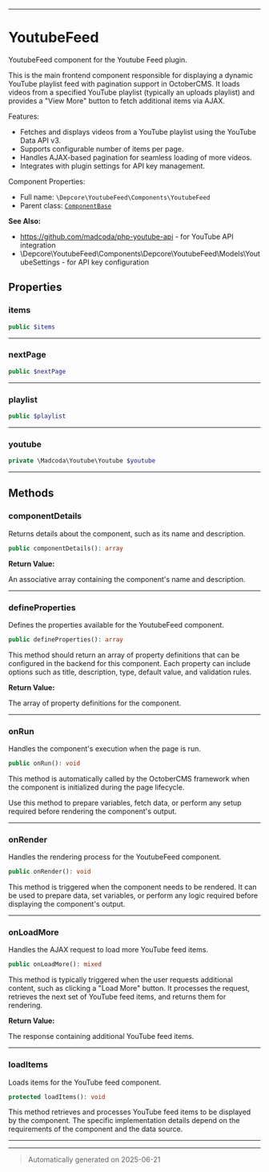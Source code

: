 ***

# YoutubeFeed

YoutubeFeed component for the Youtube Feed plugin.

This is the main frontend component responsible for displaying a dynamic YouTube playlist feed
with pagination support in OctoberCMS. It loads videos from a specified YouTube playlist (typically
an uploads playlist) and provides a "View More" button to fetch additional items via AJAX.

Features:
- Fetches and displays videos from a YouTube playlist using the YouTube Data API v3.
- Supports configurable number of items per page.
- Handles AJAX-based pagination for seamless loading of more videos.
- Integrates with plugin settings for API key management.

Component Properties:

* Full name: `\Depcore\YoutubeFeed\Components\YoutubeFeed`
* Parent class: [`ComponentBase`](../../../Cms/Classes/ComponentBase.md)

**See Also:**

* https://github.com/madcoda/php-youtube-api - for YouTube API integration
* \Depcore\YoutubeFeed\Components\Depcore\YoutubeFeed\Models\YoutubeSettings - for API key configuration



## Properties


### items



```php
public $items
```






***

### nextPage



```php
public $nextPage
```






***

### playlist



```php
public $playlist
```






***

### youtube



```php
private \Madcoda\Youtube\Youtube $youtube
```






***

## Methods


### componentDetails

Returns details about the component, such as its name and description.

```php
public componentDetails(): array
```









**Return Value:**

An associative array containing the component's name and description.




***

### defineProperties

Defines the properties available for the YoutubeFeed component.

```php
public defineProperties(): array
```

This method should return an array of property definitions that can be configured
in the backend for this component. Each property can include options such as
title, description, type, default value, and validation rules.







**Return Value:**

The array of property definitions for the component.




***

### onRun

Handles the component's execution when the page is run.

```php
public onRun(): void
```

This method is automatically called by the OctoberCMS framework
when the component is initialized during the page lifecycle.

Use this method to prepare variables, fetch data, or perform
any setup required before rendering the component's output.










***

### onRender

Handles the rendering process for the YoutubeFeed component.

```php
public onRender(): void
```

This method is triggered when the component needs to be rendered.
It can be used to prepare data, set variables, or perform any logic
required before displaying the component's output.










***

### onLoadMore

Handles the AJAX request to load more YouTube feed items.

```php
public onLoadMore(): mixed
```

This method is typically triggered when the user requests additional content,
such as clicking a "Load More" button. It processes the request, retrieves
the next set of YouTube feed items, and returns them for rendering.







**Return Value:**

The response containing additional YouTube feed items.




***

### loadItems

Loads items for the YouTube feed component.

```php
protected loadItems(): void
```

This method retrieves and processes YouTube feed items to be displayed
by the component. The specific implementation details depend on the
requirements of the component and the data source.










***


***
> Automatically generated on 2025-06-21
